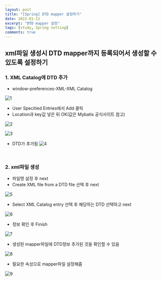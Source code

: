 ```yaml
---
layout: post
title: "[Spring] DTD mapper 설정하기"
date: 2022-01-12
excerpt: "DTD mapper 설정"
tags: [study, Spring setting]
comments: true
---
```



## xml파일 생성시 DTD mapper까지 등록되어서 생성할 수 있도록 설정하기

### 1. XML Catalog에 DTD 추가
- window-preferences-XML-XML Catalog

![1](https://user-images.githubusercontent.com/93863500/149146974-bf506854-62a7-4c77-ae46-6e0269f5864c.JPG)
<br>

- User Specitied Entries에서 Add 클릭
- Location과 key값 넣은 뒤 OK(값은 Mybatis 공식사이트 참고)

![2](https://user-images.githubusercontent.com/93863500/149147311-3bb020f1-1aba-4483-bfc7-43940b30366d.JPG)

![3](https://user-images.githubusercontent.com/93863500/149147520-d86225f8-d7d4-4baf-8c4e-da94ab67af41.JPG)
<br>

- DTD가 추가됨
![4](https://user-images.githubusercontent.com/93863500/149147825-0428e0e2-e690-4077-95bd-b05364bb7b75.JPG)

<br>

### 2. xml파일 생성
- 파일명 설정 후 next
- Create XML file from a DTD file 선택 후 next

![5](https://user-images.githubusercontent.com/93863500/149148166-479dd086-6ea1-46b4-b30e-1c7593e9c722.JPG)
<br>

- Select XML Catalog entry 선택 후 해당하는 DTD 선택하고 next

![6](https://user-images.githubusercontent.com/93863500/149148276-c56c779a-a4e0-4805-b037-5ef4484aea7e.JPG)
<br>

- 정보 확인 후 Finish

![7](https://user-images.githubusercontent.com/93863500/149148355-376c0665-77e4-437e-804b-5a52e05ce8a2.JPG)
<br>

- 생성된 mapper파일에 DTD정보 추가된 것을 확인할 수 있음

![8](https://user-images.githubusercontent.com/93863500/149148510-a1ad8dbc-cd65-4de9-9b5f-fcadd5680e1e.JPG)
<br>

- 필요한 속성으로 mapper파일 설정해줌

![9](https://user-images.githubusercontent.com/93863500/149148594-7611114f-19d5-48bd-af35-78f9f02010e1.JPG)
<br>